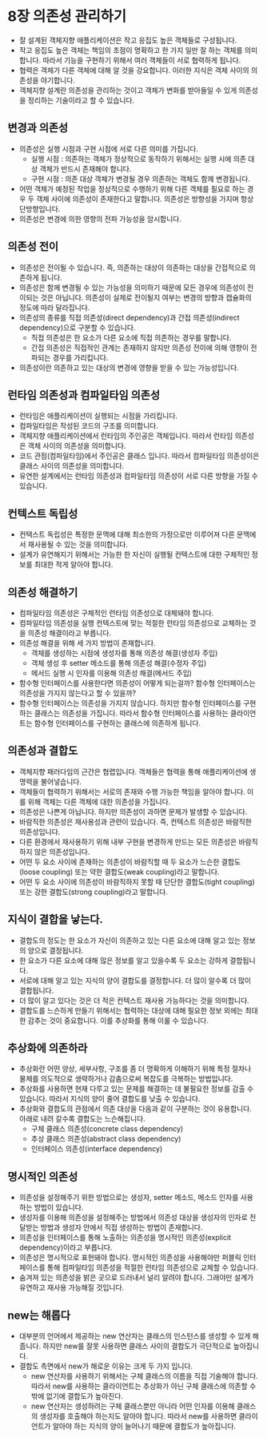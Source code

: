 # 8장 의존성 관리하기

* 잘 설계된 객체지향 애플리케이션은 작고 응집도 높은 객체들로 구성됩니다.
* 작고 응집도 높은 객체는 책임의 초점이 명확하고 한 가지 일만 잘 하는 객체를 의미합니다. 따라서 기능을 구현하기 위해서 여러 객체들이 서로 협력하게 됩니다.
* 협력은 객체가 다른 객체에 대해 알 것을 강요합니다. 이러한 지식은 객체 사이의 의존성을 야기합니다.
* 객체지향 설계란 의존성을 관리하는 것이고 객체가 변화를 받아들일 수 있게 의존성을 정리하는 기술이라고 할 수 있습니다.

## 변경과 의존성

* 의존성은 실행 시점과 구현 시점에 서로 다른 의미를 가집니다.
  * 실행 시점 : 의존하는 객체가 정상적으로 동작하기 위해서는 실행 시에 의존 대상 객체가 반드시 존재해야 합니다.
  * 구현 시점 : 의존 대상 객체가 변경될 경우 의존하는 객체도 함께 변경됩니다.
* 어떤 객체가 예정된 작업을 정상적으로 수행하기 위해 다른 객체를 필요로 하는 경우 두 객체 사이에 의존성이 존재한다고 말합니다. 의존성은 방향성을 가지며 항상 단방향입니다.
* 의존성은 변경에 의한 영향의 전파 가능성을 암시합니다.

## 의존성 전이

* 의존성은 전이될 수 있습니다. 즉, 의존하는 대상이 의존하는 대상을 간접적으로 의존하게 됩니다.
* 의존성은 함께 변경될 수 있는 가능성을 의미하기 때문에 모든 경우에 의존성이 전이되는 것은 아닙니다. 의존성이 실제로 전이될지 여부는 변경의 방향과 캡슐화의 정도에 따라 달라집니다.
* 의존성의 종류를 직접 의존성(direct dependency)과 간접 의존성(indirect dependency)으로 구분할 수 있습니다.
  * 직접 의존성은 한 요소가 다른 요소에 직접 의존하는 경우를 말합니다.
  * 간접 의존성은 직접적인 관계는 존재하지 않지만 의존성 전이에 의해 영향이 전파되는 경우를 가리킵니다.
* 의존성이란 의존하고 있는 대상의 변경에 영향을 받을 수 있는 가능성입니다.

## 런타임 의존성과 컴파일타임 의존성

* 런타임은 애플리케이션이 실행되는 시점을 가리킵니다.
* 컴파일타임은 작성된 코드의 구조를 의미합니다.
* 객체지향 애플리케이션에서 런타임의 주인공은 객체입니다. 따라서 런타임 의존성은 객체 사이의 의존성을 의미합니다.
* 코드 관점(컴파일타임)에서 주인공은 클래스 입니다. 따라서 컴파일타임 의존성이은 클래스 사이의 의존성을 의미합니다.
* 유연한 설계에서는 런타임 의존성과 컴파일타임 의존성이 서로 다른 방향을 가질 수 있습니다.

## 컨텍스트 독립성

* 컨택스트 독립성은 특정한 문맥에 대해 최소한의 가정으로만 이루어져 다른 문맥에서 재사용될 수 있는 것을 의미합니다.
* 설계가 유연해지기 위해서는 가능한 한 자신이 실행될 컨텍스트에 대한 구체적인 정보를 최대한 적게 알아야 합니다.

## 의존성 해결하기

* 컴파일타임 의존성은 구체적인 런타임 의존성으로 대체돼야 합니다.
* 컴파일타임 의존성을 실행 컨텍스트에 맞는 적절한 런타임 의존성으로 교체하는 것을 의존성 해결이라고 부릅니다.
* 의존성 해결을 위해 세 가지 방법이 존재합니다.
  * 객체를 생성하는 시점에 생성자를 통해 의존성 해결(생성자 주입)
  * 객체 생성 후 setter 메소드를 통해 의존성 해결(수정자 주입)
  * 메서드 실행 시 인자를 이용해 의존성 해결(메서드 주입)
* 함수형 인터페이스를 사용한다면 의존성이 어떻게 되는걸까? 함수형 인터페이스는 의존성을 가지지 않는다고 할 수 있을까? 
* 함수형 인터페이스는 의존성을 가지지 않습니다. 하지만 함수형 인터페이스를 구현하는 클래스는 의존성을 가집니다. 따라서 함수형 인터페이스를 사용하는 클라이언트는 함수형 인터페이스를 구현하는 클래스에 의존하게 됩니다.

## 의존성과 결합도

* 객체지향 패러다임의 근간은 협렵입니다. 객체들은 협력을 통해 애플리케이션에 생명력을 불어넣습니다.
* 객체들이 협력하기 위해서는 서로의 존재와 수행 가능한 책임을 알아야 합니다. 이를 위해 객체는 다른 객체에 대한 의존성을 가집니다.
* 의존성은 나쁜게 아닙니다. 하지만 의존성이 과하면 문제가 발생할 수 있습니다.
* 바람직한 의존성은 재사용성과 관련이 있습니다. 즉, 컨텍스트 의존성은 바람직한 의존성입니다.
* 다른 환경에서 재사용하기 위해 내부 구현을 변경하게 만드는 모든 의존성은 바람직하지 않은 의존성입니다.
* 어떤 두 요소 사이에 존재하는 의존성이 바람직할 때 두 요소가 느슨한 결합도(loose coupling) 또는 약한 결합도(weak coupling)라고 말합니다.
* 어떤 두 요소 사이에 의존성이 바람직하지 못할 때 단단한 결합도(tight coupling) 또는 강한 결합도(strong coupling)라고 말합니다.

## 지식이 결합을 낳는다.

* 결합도의 정도는 한 요소가 자신이 의존하고 있는 다른 요소에 대해 알고 있는 정보의 양으로 결정됩니다.
* 한 요소가 다른 요소에 대해 많은 정보를 알고 있을수록 두 요소는 강하게 결합됩니다.
* 서로에 대해 알고 있는 지식의 양이 결합도를 결정합니다. 더 많이 알수록 더 많이 결합됩니다.
* 더 많이 알고 있다는 것은 더 적은 컨텍스트 재사용 가능하다는 것을 의미합니다.
* 결합도를 느슨하게 만들기 위해서는 협력하는 대상에 대해 필요한 정보 외에는 최대한 감추는 것이 중요합니다. 이를 추상화를 통해 이룰 수 있습니다.

## 추상화에 의존하라

* 추상화란 어떤 양상, 세부사항, 구조를 좀 더 명확하게 이해하기 위해 특정 절차나 물체를 의도적으로 생략하거나 감춤으로써 복잡도를 극복하는 방법입니다.
* 추상화를 사용하면 현재 다루고 있는 문제를 해결하는 데 불필요한 정보를 감출 수 있습니다. 따라서 지식의 양이 줄어 결합도를 낮출 수 있습니다.
* 추상화와 결합도의 관점에서 의존 대상을 다음과 같이 구분하는 것이 유용합니다. 아래로 내려 갈수록 결합도는 느슨해집니다. 
  * 구체 클래스 의존성(concrete class dependency)
  * 추상 클래스 의존성(abstract class dependency)
  * 인터페이스 의존성(interface dependency)

## 명시적인 의존성

* 의존성을 설정해주기 위한 방법으로는 생성자, setter 메소드, 메소드 인자를 사용하는 방법이 있습니다.
* 생성자를 이용해 의존성을 설정해주는 방법에서 의존성 대상을 생성자의 인자로 전달받는 방법과 생성자 안에서 직접 생성하는 방법이 존재합니다.
* 의존성을 인터페이스를 통해 노출하는 의존성을 명시적인 의존성(explicit dependency)이라고 부릅니다.
* 의존성은 명시적으로 표현돼야 합니다. 명시적인 의존성을 사용해야만 퍼블릭 인터페이스를 통해 컴파일타임 의존성을 적절한 런타임 의존성으로 교체할 수 있습니다.
* 숨겨져 있는 의존성을 밝은 곳으로 드러내서 널리 알려야 합니다. 그래야만 설계가 유연하고 재사용 가능해질 것입니다.

## new는 해롭다

* 대부분의 언어에서 제공하는 new 연산자는 클래스의 인스턴스를 생성할 수 있게 해줍니다. 하지만 new를 잘못 사용하면 클래스 사이의 결합도가 극단적으로 높아집니다.
* 결합도 측면에서 new가 해로운 이유는 크게 두 가지 입니다.
  * new 연산자를 사용하기 위해서는 구체 클래스의 이름을 직접 기술해야 합니다. 따라서 new를 사용하는 클라이언트는 추상화가 아닌 구체 클래스에 의존할 수 밖에 없기에 결합도가 높아진다.
  * new 연산자는 생성하려는 구체 클래스뿐만 아니라 어떤 인자를 이용해 클래스의 생성자를 호출해야 하는지도 알아야 합니다. 
  따라서 new를 사용하면 클라이언트가 알아야 하는 지식의 양이 늘어나기 때문에 결합도가 높아집니다.
